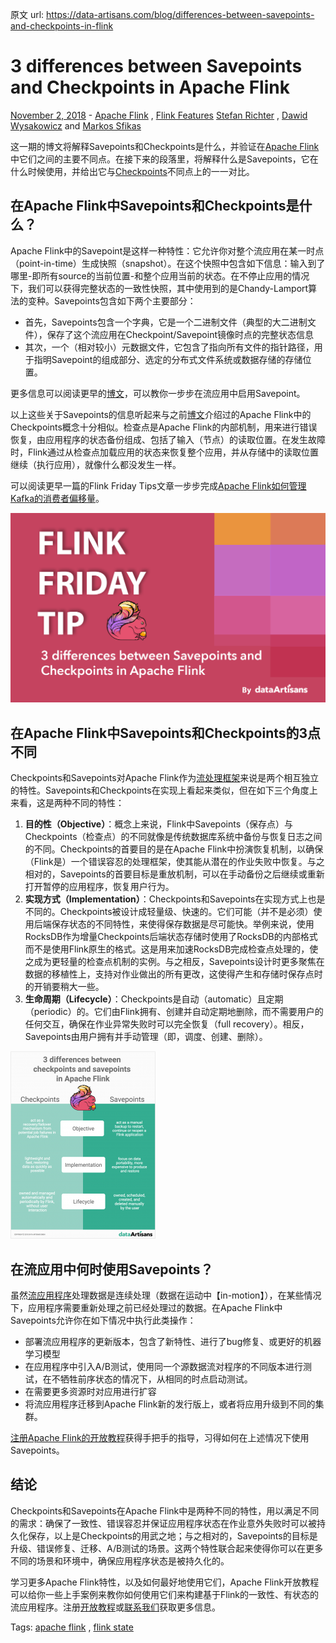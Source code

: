 原文 url:	https://data-artisans.com/blog/differences-between-savepoints-and-checkpoints-in-flink

# 3 differences between Savepoints and Checkpoints in Apache Flink

[November 2, 2018](https://data-artisans.com/blog/2018/11/02) - [Apache Flink](https://data-artisans.com/blog/category/apache-flink) , [Flink Features](https://data-artisans.com/blog/category/flink-features)
[Stefan Richter](https://data-artisans.com/blog/author/stefan) , [Dawid Wysakowicz](https://data-artisans.com/blog/author/dawid-wysakowicz) and [Markos Sfikas](https://data-artisans.com/blog/author/markos)

这一期的博文将解释Savepoints和Checkpoints是什么，并验证在[Apache Flink](https://flink.apache.org/)中它们之间的主要不同点。在接下来的段落里，将解释什么是Savepoints，它在什么时候使用，并给出它与[Checkpoints](https://data-artisans.com/blog/how-apache-flink-manages-kafka-consumer-offsets)不同点上的一一对比。

## 在Apache Flink中Savepoints和Checkpoints是什么？

Apache Flink中的Savepoint是这样一种特性：它允许你对整个流应用在某一时点（point-in-time）生成快照（snapshot）。在这个快照中包含如下信息：输入到了哪里-即所有source的当前位置-和整个应用当前的状态。在不停止应用的情况下，我们可以获得完整状态的一致性快照，其中使用到的是Chandy-Lamport算法的变种。Savepoints包含如下两个主要部分：

- 首先，Savepoints包含一个字典，它是一个二进制文件（典型的大二进制文件），保存了这个流应用在Checkpoint/Savepoint镜像时点的完整状态信息
- 其次，一个（相对较小）元数据文件，它包含了指向所有文件的指针路径，用于指明Savepoint的组成部分、选定的分布式文件系统或数据存储的存储位置。

更多信息可以阅读更早的[博文](https://data-artisans.com/blog/turning-back-time-savepoints)，可以教你一步步在流应用中启用Savepoint。

以上这些关于Savepoints的信息听起来与之前[博文](https://data-artisans.com/blog/how-apache-flink-manages-kafka-consumer-offsets)介绍过的Apache Flink中的Checkpoints概念十分相似。检查点是Apache Flink的内部机制，用来进行错误恢复，由应用程序的状态备份组成、包括了输入（节点）的读取位置。在发生故障时，Flink通过从检查点加载应用的状态来恢复整个应用，并从存储中的读取位置继续（执行应用），就像什么都没发生一样。

可以阅读更早一篇的Flink Friday Tips文章一步步完成[Apache Flink如何管理Kafka的消费者偏移量](https://data-artisans.com/blog/how-apache-flink-manages-kafka-consumer-offsets)。

 ![apache flink, savepoints, checkpoints, flink, stream processing, data processing, big data ](./pics/Friday-Flink-Tip-3-differences-between-Savepoints-and-Checkpoints-in-Apache-Flink.png)

## 在Apache Flink中Savepoints和Checkpoints的3点不同

Checkpoints和Savepoints对Apache Flink作为[流处理框架](https://data-artisans.com/resources/stateful-stream-processing-with-apache-flink)来说是两个相互独立的特性。Savepoints和Checkpoints在实现上看起来类似，但在如下三个角度上来看，这是两种不同的特性：

  1. **目的性（Objective）**：概念上来说，Flink中Savepoints（保存点）与Checkpoints（检查点）的不同就像是传统数据库系统中备份与恢复日志之间的不同。Checkpoints的首要目的是在Apache Flink中扮演恢复机制，以确保（Flink是）一个错误容忍的处理框架，使其能从潜在的作业失败中恢复。与之相对的，Savepoints的首要目标是重放机制，可以在手动备份之后继续或重新打开暂停的应用程序，恢复用户行为。
  2. **实现方式（Implementation）**：Checkpoints和Savepoints在实现方式上也是不同的。Checkpoints被设计成轻量级、快速的。它们可能（并不是必须）使用后端保存状态的不同特性，来使得保存数据是尽可能快。举例来说，使用RocksDB作为增量Checkpoints后端状态存储时使用了RocksDB的内部格式而不是使用Flink原生的格式。这是用来加速RocksDB完成检查点处理的，使之成为更轻量的检查点机制的实例。与之相反，Savepoints设计时更多聚焦在数据的移植性上，支持对作业做出的所有更改，这使得产生和存储时保存点时的开销要稍大一些。
   3. **生命周期（Lifecycle）**：Checkpoints是自动（automatic）且定期（periodic）的。它们由Flink拥有、创建并自动定期地删除，而不需要用户的任何交互，确保在作业异常失败时可以完全恢复（full recovery）。相反，Savepoints由用户拥有并手动管理（即，调度、创建、删除）。

![savepoints, checkpoints, Apache Flink, Flink, ](./pics/infographic-3-differences-between-savepoints-and-checkpoints-in-Flink-232x300.png)

## 在流应用中何时使用Savepoints？

虽然[流应用程序](https://data-artisans.com/what-is-stream-processing)处理数据是连续处理（数据在运动中【in-motion】），在某些情况下，应用程序需要重新处理之前已经处理过的数据。在Apache Flink中Savepoints允许你在如下情况中执行此类操作：

- 部署流应用程序的更新版本，包含了新特性、进行了bug修复、或更好的机器学习模型
- 在应用程序中引入A/B测试，使用同一个源数据流对程序的不同版本进行测试，在不牺牲前序状态的情况下，从相同的时点启动测试。
- 在需要更多资源时对应用进行扩容
- 将流应用程序迁移到Apache Flink新的发行版上，或者将应用升级到不同的集群。

[注册Apache Flink的开放教程](https://data-artisans.com/standard-training)获得手把手的指导，习得如何在上述情况下使用Savepoints。

## 结论

Checkpoints和Savepoints在Apache Flink中是两种不同的特性，用以满足不同的需求：确保了一致性、错误容忍并保证应用程序状态在作业意外失败时可以被持久化保存，以上是Checkpoints的用武之地；与之相对的，Savepoints的目标是升级、错误修复、迁移、A/B测试的场景。这两个特性联合起来使得你可以在更多不同的场景和环境中，确保应用程序状态是被持久化的。

学习更多Apache Flink特性，以及如何最好地使用它们，Apache Flink开放教程可以给你一些上手案例来教你如何使用它们来构建基于Flink的一致性、有状态的流应用程序。注册[开放教程](https://data-artisans.com/training#schedule)或[联系我们](https://data-artisans.com/contact)获取更多信息。

Tags: [apache flink](https://data-artisans.com/blog/tag/apache-flink) , [flink state](https://data-artisans.com/blog/tag/flink-state)
